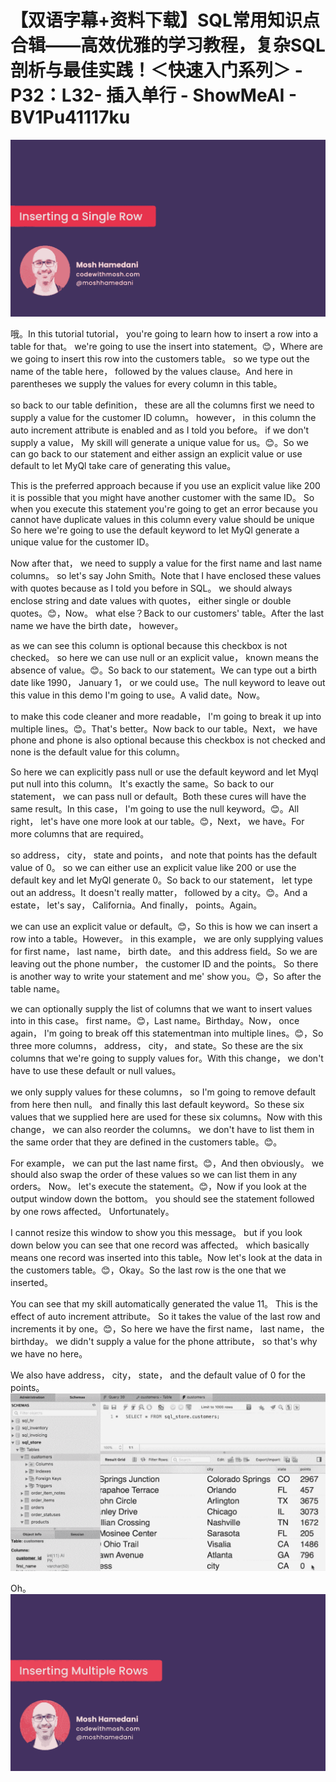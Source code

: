 # 【双语字幕+资料下载】SQL常用知识点合辑——高效优雅的学习教程，复杂SQL剖析与最佳实践！＜快速入门系列＞ - P32：L32- 插入单行 - ShowMeAI - BV1Pu41117ku

![](img/89d6aadd09799eb0a2adeb5a6b77e305_0.png)

哦。In this tutorial tutorial， you're going to learn how to insert a row into a table for that。 we're going to use the insert into statement。😊，Where are we going to insert this row into the customers table。 so we type out the name of the table here， followed by the values clause。And here in parentheses we supply the values for every column in this table。

 so back to our table definition， these are all the columns first we need to supply a value for the customer ID column。 however， in this column the auto increment attribute is enabled and as I told you before。 if we don't supply a value， My skill will generate a unique value for us。😊。So we can go back to our statement and either assign an explicit value or use default to let MyQl take care of generating this value。

 This is the preferred approach because if you use an explicit value like 200 it is possible that you might have another customer with the same ID。 So when you execute this statement you're going to get an error because you cannot have duplicate values in this column every value should be unique So here we're going to use the default keyword to let MyQl generate a unique value for the customer ID。

Now after that， we need to supply a value for the first name and last name columns。 so let's say John Smith。Note that I have enclosed these values with quotes because as I told you before in SQL。 we should always enclose string and date values with quotes， either single or double quotes。😊，Now。 what else？Back to our customers' table。After the last name we have the birth date， however。

 as we can see this column is optional because this checkbox is not checked。 so here we can use null or an explicit value， known means the absence of value。😊。So back to our statement。We can type out a birth date like 1990， January 1， or we could use。The null keyword to leave out this value in this demo I'm going to use。A valid date。Now。

 to make this code cleaner and more readable， I'm going to break it up into multiple lines。😊。That's better。Now back to our table。Next， we have phone and phone is also optional because this checkbox is not checked and none is the default value for this column。

 So here we can explicitly pass null or use the default keyword and let Myql put null into this column。 It's exactly the same。So back to our statement， we can pass null or default。Both these cures will have the same result。In this case， I'm going to use the null keyword。😊。All right， let's have one more look at our table。😊，Next， we have。For more columns that are required。

 so address， city， state and points， and note that points has the default value of 0。 so we can either use an explicit value like 200 or use the default key and let MyQl generate 0。So back to our statement， let type out an address。It doesn't really matter， followed by a city。😊。And a estate， let's say， California。And finally， points。Again。

 we can use an explicit value or default。😊，So this is how we can insert a row into a table。However。 in this example， we are only supplying values for first name， last name， birth date。 and this address field。So we are leaving out the phone number， the customer ID and the points。 So there is another way to write your statement and me' show you。😊，So after the table name。

 we can optionally supply the list of columns that we want to insert values into in this case。 first name。😊，Last name。Birthday。Now， once again， I'm going to break off this statementman into multiple lines。😊，So three more columns， address， city， and state。So these are the six columns that we're going to supply values for。With this change， we don't have to use these default or null values。

 we only supply values for these columns， so I'm going to remove default from here then null。 and finally this last default keyword。So these six values that we supplied here are used for these six columns。Now with this change， we can also reorder the columns。 we don't have to list them in the same order that they are defined in the customers table。😊。

For example， we can put the last name first。😊，And then obviously。 we should also swap the order of these values so we can list them in any orders。 Now。 let's execute the statement。😊，Now if you look at the output window down the bottom。 you should see the statement followed by one rows affected。 Unfortunately。

 I cannot resize this window to show you this message。 but if you look down below you can see that one record was affected。 which basically means one record was inserted into this table。Now let's look at the data in the customers table。😊，Okay。So the last row is the one that we inserted。

 You can see that my skill automatically generated the value 11。 This is the effect of auto increment attribute。 So it takes the value of the last row and increments it by one。😊，So here we have the first name， last name， the birthday。 we didn't supply a value for the phone attribute， so that's why we have no here。

We also have address， city， state， and the default value of 0 for the points。![](img/89d6aadd09799eb0a2adeb5a6b77e305_2.png)

Oh。![](img/89d6aadd09799eb0a2adeb5a6b77e305_4.png)